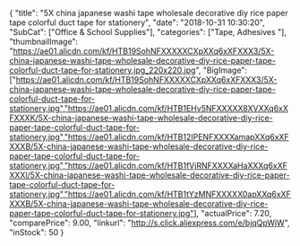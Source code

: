 {
	"title": "5X china japanese washi tape wholesale decorative diy rice paper tape colorful duct tape for stationery",
	"date": "2018-10-31 10:30:20",
	"SubCat": ["Office & School Supplies"],
	"categories": ["Tape, Adhesives "],
	"thumbnailImage": "https://ae01.alicdn.com/kf/HTB19SohNFXXXXXCXpXXq6xXFXXX3/5X-china-japanese-washi-tape-wholesale-decorative-diy-rice-paper-tape-colorful-duct-tape-for-stationery.jpg_220x220.jpg",
	"BigImage": ["https://ae01.alicdn.com/kf/HTB19SohNFXXXXXCXpXXq6xXFXXX3/5X-china-japanese-washi-tape-wholesale-decorative-diy-rice-paper-tape-colorful-duct-tape-for-stationery.jpg","https://ae01.alicdn.com/kf/HTB1EHv5NFXXXXX8XVXXq6xXFXXXK/5X-china-japanese-washi-tape-wholesale-decorative-diy-rice-paper-tape-colorful-duct-tape-for-stationery.jpg","https://ae01.alicdn.com/kf/HTB12IPENFXXXXamapXXq6xXFXXXB/5X-china-japanese-washi-tape-wholesale-decorative-diy-rice-paper-tape-colorful-duct-tape-for-stationery.jpg","https://ae01.alicdn.com/kf/HTB1fVjRNFXXXXaHaXXXq6xXFXXXl/5X-china-japanese-washi-tape-wholesale-decorative-diy-rice-paper-tape-colorful-duct-tape-for-stationery.jpg","https://ae01.alicdn.com/kf/HTB1tYzMNFXXXXX0apXXq6xXFXXXB/5X-china-japanese-washi-tape-wholesale-decorative-diy-rice-paper-tape-colorful-duct-tape-for-stationery.jpg"],
	"actualPrice": 7.20,
	"comparePrice": 9.00,
	"linkurl": "http://s.click.aliexpress.com/e/bjqQpWjW",
	"inStock": 50
}
